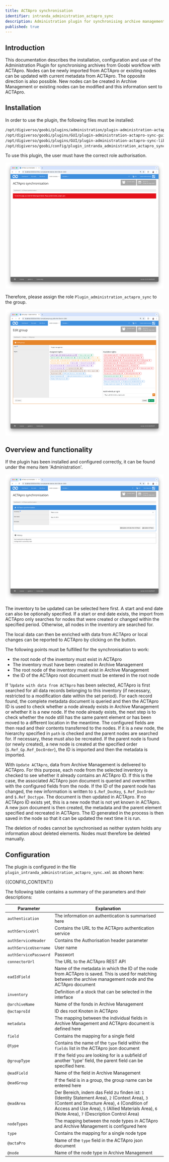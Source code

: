 ```yaml
---
title: ACTApro synchronisation
identifier: intranda_administration_actapro_sync
description: Administration plugin for synchronising archive management with ACTApro
published: true
---
```


## Introduction
This documentation describes the installation, configuration and use of the Administration Plugin for synchronising archives from Goobi workflow with ACTApro. Nodes can be newly imported from ACTApro or existing nodes can be updated with current metadata from ACTApro. The opposite direction is also possible. New nodes can be created in Archive Management or existing nodes can be modified and this information sent to ACTApro.


## Installation
In order to use the plugin, the following files must be installed:

```bash
/opt/digiverso/goobi/plugins/administration/plugin-administration-actapro-sync-base.jar
/opt/digiverso/goobi/plugins/GUI/plugin-administration-actapro-sync-gui.jar
/opt/digiverso/goobi/plugins/GUI/plugin-administration-actapro-sync-lib.jar
/opt/digiverso/goobi/config/plugin_intranda_administration_actapro_sync.xml
```

To use this plugin, the user must have the correct role authorisation.

![The plugin cannot be used without correct authorisation](screen1_en.png)

Therefore, please assign the role `Plugin_administration_actapro_sync` to the group.

![Correctly assigned role for users](screen2_en.png)


## Overview and functionality
If the plugin has been installed and configured correctly, it can be found under the menu item 'Administration'.

![User interface of the plugin](screen3_en.png)

The inventory to be updated can be selected here first. A start and end date can also be optionally specified. If a start or end date exists, the import from ACTApro only searches for nodes that were created or changed within the specified period. Otherwise, all nodes in the inventory are searched for.

The local data can then be enriched with data from ACTApro or local changes can be reported to ACTApro by clicking on the button.

The following points must be fulfilled for the synchronisation to work:

- the root node of the inventory must exist in ACTApro
- The inventory must have been created in Archive Management
- The root node of the inventory must exist in Archive Management
- the ID of the ACTApro root document must be entered in the root node 

If ‘`Update with data from ACTApro` has been selected, ACTApro is first searched for all data records belonging to this inventory (if necessary, restricted to a modification date within the set period). For each record found, the complete metadata document is queried and then the ACTApro ID is used to check whether a node already exists in Archive Management or whether it is a new node. If the node already exists, the next step is to check whether the node still has the same parent element or has been moved to a different location in the meantime. The configured fields are then read and their contents transferred to the nodes.
If it is a new node, the hierarchy specified in `path` is checked and the parent nodes are searched for. If necessary, these must also be recreated. If the parent node is found (or newly created), a new node is created at the specified order (`$.Ref_Gp.Ref_DocOrder`), the ID is imported and then the metadata is imported.

With `Update ACTApro`, data from Archive Management is delivered to ACTApro. For this purpose, each node from the selected inventory is checked to see whether it already contains an ACTApro ID. If this is the case, the associated ACTApro json document is queried and overwritten with the configured fields from the node. If the ID of the parent node has changed, the new information is written to `$.Ref_DocKey`, `$.Ref_DocOrder` and `$.Ref_Doctype`. The document is then updated in ACTApro.
If no ACTApro ID exists yet, this is a new node that is not yet known in ACTApro. A new json document is then created, the metadata and the parent element specified and recreated in ACTApro. The ID generated in the process is then saved in the node so that it can be updated the next time it is run. 

The deletion of nodes cannot be synchronised as neither system holds any information about deleted elements. Nodes must therefore be deleted manually.

## Configuration
The plugin is configured in the file `plugin_intranda_administration_actapro_sync.xml` as shown here:

{{CONFIG_CONTENT}}

The following table contains a summary of the parameters and their descriptions:

Parameter               | Explanation
------------------------|------------------------------------
`authentication`        | The information on authentication is summarised here
`authServiceUrl`        | Contains the URL to the ACTApro authentication service
`authServiceHeader`     | Contains the Authorisation header parameter
`authServiceUsername`   | User name
`authServicePassword`   | Passwort
`connectorUrl`          | The URL to the ACTApro REST API 
`eadIdField`            | Name of the metadata in which the ID of the node from ACTApro is saved. This is used for matching between the archive management node and the ACTApro document
`inventory`             | Definition of a stock that can be selected in the interface
`@archiveName`          | Name of the fonds in Archive Management
`@actaproId`            | ID des root Knoten in ACTApro 
`metadata`              | The mapping between the individual fields in Archive Management and ACTApro document is defined here
`field`                 | Contains the mapping for a single field
`@type`                 | Contains the name of the `type` field within the `fields` list in the ACTApro json document
`@groupType`            | If the field you are looking for is a subfield of another 'type' field, the parent field can be specified here.
`@eadField`             | Name of the field in Archive Management
`@eadGroup`             | If the field is in a group, the group name can be entered here
`@eadArea`              | Der Bereich, indem das Feld zu finden ist: `1` (Identity Statement Area), `2` (Context Area), `3` (Content and Structure Area), `4` (Condition of Access and Use Area), `5` (Allied Materials Area), `6` (Note Area), `7` (Description Control Area)
`nodeTypes`             | The mapping between the node types in ACTApro and Archive Management is configured here
`type`                  | Contains the mapping for a single node type
`@actaPro`              | Name of the `type` field in the ACTApro json document
`@node`                 | Name of the node type in Archive Management
